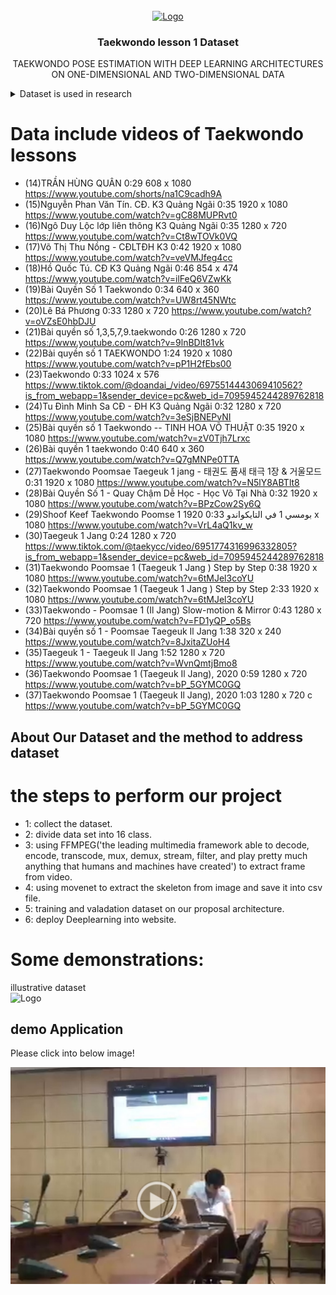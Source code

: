 <br />
<div align="center">
  <a href="https://user-images.githubusercontent.com/96684519/236389100-e2e9efc1-9730-43d8-9b0e-21b32fac0052.png">
    <img src="https://user-images.githubusercontent.com/96684519/236389100-e2e9efc1-9730-43d8-9b0e-21b32fac0052.png" alt="Logo" width="200" height="200">
  </a>

  <h3 align="center">Taekwondo lesson 1 Dataset </h3>

  <p align="center">
    TAEKWONDO POSE ESTIMATION WITH DEEP LEARNING ARCHITECTURES ON ONE-DIMENSIONAL AND TWO-DIMENSIONAL DATA
    <br />
    
  </p>
</div>


<details>
  <summary>Dataset is used in research</summary>
  <ol>
    <li>
      <a >Our dataset</a>
      <ul>
        <li><a href="https://ctueduvn-my.sharepoint.com/personal/nthai_cit_ctu_edu_vn/_layouts/15/onedrive.aspx?ga=1&id=%2Fpersonal%2Fnthai%5Fcit%5Fctu%5Fedu%5Fvn%2FDocuments%2Farchived%2Dresearch%2Dpaper%2Dmaster%2DPhD%2Fdetai%2Dnckh%2Dsv%2FTSV2022%2D33%2Dhab1910216%40student%2Ectu%2Eedu%2Evn%2Ftsv2022%2D33%2Dshared%2Dfiles">TAEKWONDO LESSON 1 (click here)</a></li>
      </ul>
    </li>
    <li>
      <a >KTH (Human action dataset)</a>
      <ul>
        <li><a href="https://www.csc.kth.se/cvap/actions/">Include: walking, jogging, running, boxing, hand waving and hand clapping label (click here)</a></li>
      </ul>
    </li>
    
  </ol>
</details>

# Data include videos of Taekwondo lessons
- (14)TRẦN HÙNG QUÂN	0:29	608 x 1080			https://www.youtube.com/shorts/na1C9cadh9A
- (15)Nguyễn Phan Văn Tín. CĐ. K3 Quảng Ngãi	0:35	1920 x 1080			https://www.youtube.com/watch?v=gC88MUPRvt0
- (16)Ngô Duy Lộc lớp liên thông K3 Quảng Ngãi	0:35	1280 x 720			https://www.youtube.com/watch?v=Ct8wTOVk0VQ
- (17)Võ Thị Thu Nồng - CĐLTĐH K3	0:42	1920 x 1080			https://www.youtube.com/watch?v=veVMJfeg4cc
- (18)Hồ Quốc Tú. CĐ K3 Quảng Ngãi	0:46	854 x 474			https://www.youtube.com/watch?v=ilFeQ6VZwKk
- (19)Bài Quyền Số 1 Taekwondo	0:34	640 x 360			https://www.youtube.com/watch?v=UW8rt45NWtc
- (20)Lê Bá Phương	0:33	1280 x 720			https://www.youtube.com/watch?v=oVZsE0hbDJU
- (21)Bài quyền số 1,3,5,7,9.taekwondo	0:26	1280 x 720			https://www.youtube.com/watch?v=9lnBDlt81vk
- (22)Bài quyền số 1 TAEKWONDO	1:24	1920 x 1080			https://www.youtube.com/watch?v=pP1H2fEbs00
- (23)Taekwondo	0:33	1024 x 576			https://www.tiktok.com/@doandai_/video/6975514443069410562?is_from_webapp=1&sender_device=pc&web_id=7095945244289762818
- (24)Tu Đình Minh Sa CĐ - ĐH K3 Quảng Ngãi	0:32	1280 x 720			https://www.youtube.com/watch?v=3eSjBNEPvNI
- (25)Bài quyền số 1 Taekwondo -- TINH HOA VÕ THUẬT	0:35	1920 x 1080			https://www.youtube.com/watch?v=zV0Tjh7Lrxc
- (26)Bài quyền 1 taekwondo	0:40	640 x 360			https://www.youtube.com/watch?v=Q7gMNPe0TTA
- (27)Taekwondo Poomsae Taegeuk 1 jang - 태권도 품새 태극 1장 & 거울모드	0:31	1920 x 1080			https://www.youtube.com/watch?v=N5lY8ABTlt8
- (28)Bài Quyền Số 1 - Quay Chậm Dễ Học - Học Võ Tại Nhà	0:32	1920 x 1080			https://www.youtube.com/watch?v=BPzCow2Sy6Q
- (29)Shoof Keef Taekwondo Poomse 1 بومسي 1 في التايكواندو	0:33	1920 x 1080			https://www.youtube.com/watch?v=VrL4aQ1kv_w
- (30)Taegeuk 1 Jang	0:24	1280 x 720			https://www.tiktok.com/@taekycc/video/6951774316996332805?is_from_webapp=1&sender_device=pc&web_id=7095945244289762818
- (31)Taekwondo Poomsae 1 (Taegeuk 1 Jang ) Step by Step	0:38	1920 x 1080			https://www.youtube.com/watch?v=6tMJel3coYU
- (32)Taekwondo Poomsae 1 (Taegeuk 1 Jang ) Step by Step	2:33	1920 x 1080			https://www.youtube.com/watch?v=6tMJel3coYU
- (33)Taekwondo - Poomsae 1 (Il Jang) Slow-motion & Mirror	0:43	1280 x 720			https://www.youtube.com/watch?v=FD1yQP_o5Bs
- (34)Bài quyền số 1 - Poomsae Taegeuk Il Jang	1:38	320 x 240			https://www.youtube.com/watch?v=8JxitaZUoH4
- (35)Taegeuk 1 -  Taegeuk Il Jang	1:52	1280 x 720			https://www.youtube.com/watch?v=WvnQmtjBmo8
- (36)Taekwondo Poomsae 1 (Taegeuk Il Jang), 2020	0:59	1280 x 720			https://www.youtube.com/watch?v=bP_5GYMC0GQ
- (37)Taekwondo Poomsae 1 (Taegeuk Il Jang), 2020	1:03	1280 x 720		c	https://www.youtube.com/watch?v=bP_5GYMC0GQ

## About Our Dataset and the method to address dataset
# the steps to perform our project
- 1: collect the dataset.
- 2: divide data set into 16 class.
- 3: using FFMPEG('the leading multimedia framework able to decode, encode, transcode, mux, demux, stream, filter, and play pretty much anything that humans and machines have created') to extract frame from video.
- 4: using movenet to extract the skeleton from image and save it into csv file.
- 5: training and valadation dataset on our proposal architecture.
- 6: deploy Deeplearning into website.


# Some demonstrations:
illustrative dataset
<br/>
<img src="https://user-images.githubusercontent.com/96684519/236462342-2ca2c184-5b8d-4737-ac44-cae09b539561.png" alt="Logo" width="600" height="400">

## demo Application

Please click into below image!

[![Watch the video](https://github.com/thnguyencit/pose-classification/blob/main/video-nen.png)](https://www.youtube.com/watch?v=Z3EFPigC5C0)
